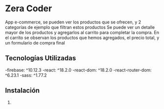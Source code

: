 # Zera Coder
App e-commerce, se pueden ver los productos que se ofrecen, y 2 categorías de ejemplo que filtran estos productos
Se puede ver un detalle mayor de los productos y agregarlos al carrito para completar la compra.
En el carrito se observan los productos que hemos agregados, el precio total, y un formulario de compra final

## Tecnologías Utilizadas
   -firebase: ^10.12.3
   -react: ^18.2.0
   -react-dom: ^18.2.0
   -react-router-dom: ^6.23.1
   -sass: ^1.77.2

## Instalación

1. 
